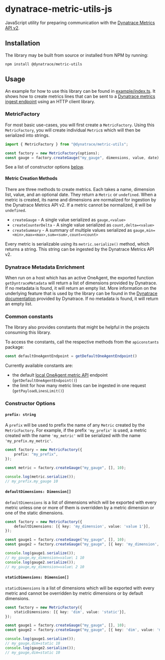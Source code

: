 # dynatrace-metric-utils-js

JavaScript utility for preparing communication with the [Dynatrace Metrics API v2](https://www.dynatrace.com/support/help/dynatrace-api/environment-api/metric-v2/).

## Installation

The library may be built from source or installed from NPM by running:

```shell
npm install @dynatrace/metric-utils
```

## Usage

An example for how to use this library can be found in [example/index.ts](example/index.ts).
It shows how to create metrics lines that can be sent to a [Dynatrace metrics ingest endpoint](https://www.dynatrace.com/support/help/dynatrace-api/environment-api/metric-v2/post-ingest-metrics/) using an HTTP client library.


### MetricFactory

For most basic use-cases, you will first create a `MetricFactory`. Using this `MetricFactory`, you will create individual `Metric`s which will then be serialized into strings.

```typescript
import { MetricFactory } from "@dynatrace/metric-utils";

const factory = new MetricFactory(options);
const gauge = factory.createGauge("my_gauge", dimensions, value, date);
```

See a list of constructor options [below](#constructor-options).

#### Metric Creation Methods

There are three methods to create metrics. Each takes a name, dimension list, value, and an optional date. They return a `Metric` or `undefined`. When a metric is created, its name and dimensions are normalized for ingestion by the Dynatrace Metrics API v2. If a metric cannot be normalized, it will be `undefined`.

- `createGauge` - A single value serialized as `gauge,<value>`
- `createCounterDelta` - A single value serialized as `count,delta=<value>`
- `createSummary` - A summary of multiple values serialized as `gauge,min=<min>,max=<max>,sum=<sum>,count=<count>`

Every metric is serializable using its `metric.serialize()` method, which returns a string. This string can be ingested by the Dynatrace Metrics API v2.

### Dynatrace Metadata Enrichment

When run on a host which has an active OneAgent, the exported function `getDyntraceMetadata` will return a list of dimensions provided by Dynatrace.
If no metadata is found, it will return an empty list.
More information on the underlying feature that is used by the library can be found in the
[Dynatrace documentation](https://www.dynatrace.com/support/help/how-to-use-dynatrace/metrics/metric-ingestion/ingestion-methods/enrich-metrics/) provided by Dynatrace.
If no metadata is found, it will return an empty list.

### Common constants

The library also provides constants that might be helpful in the projects consuming this library.

To access the constants, call the respective methods from the `apiconstants` package:

```js
const defaultOneAgentEndpoint = getDefaultOneAgentEndpoint()
```

Currently available constants are:

* the default [local OneAgent metric API](https://www.dynatrace.com/support/help/how-to-use-dynatrace/metrics/metric-ingestion/ingestion-methods/local-api/) endpoint (`getDefaultOneAgentEndpoint()`)
* the limit for how many metric lines can be ingested in one request (`getPayloadLinesLimit()`)

### Constructor Options

#### `prefix: string`

A `prefix` will be used to prefix the name of any `Metric` created by the `MetricFactory`. For example, if the prefix `'my_prefix'` is used, a metric created with the name `'my_metric'` will be serialized with the name `'my_prefix.my_metric'`.

```typescript
const factory = new MetricFactory({
    prefix: "my_prefix",
});

const metric = factory.createGauge("my_gauge", [], 10);

console.log(metric.serialize());
// my_prefix.my_gauge 10
```

#### `defaultDimensions: Dimension[]`

`defaultDimensions` is a list of dimensions which will be exported with every metric unless one or more of them is overridden by a metric dimension or one of the static dimensions.

```typescript
const factory = new MetricFactory({
    defaultDimensions: [{ key: 'my_dimension', value: 'value 1'}],
});

const gauge1 = factory.createGauge("my_gauge", [], 10);
const gauge2 = factory.createGauge("my_gauge", [{ key: 'my_dimension', value: 'value 2' }], 10);

console.log(gauge1.serialize());
// my_gauge,my_dimension=value\ 1 10
console.log(gauge2.serialize());
// my_gauge,my_dimension=value\ 2 10
```

#### `staticDimensions: Dimension[]`

`staticDimensions` is a list of dimensions which will be exported with every metric and cannot be overridden by metric dimensions or by default dimensions.

```typescript
const factory = new MetricFactory({
    staticDimensions: [{ key: 'dim', value: 'static'}],
});

const gauge1 = factory.createGauge("my_gauge", [], 10);
const gauge2 = factory.createGauge("my_gauge", [{ key: 'dim', value: 'metric'}], 10);

console.log(gauge1.serialize());
// my_gauge,dim=static 10
console.log(gauge2.serialize());
// my_gauge,dim=static 10
```